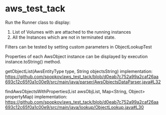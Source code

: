 # aws_test_tack

Run the Runner class to display:

1. List of Volumes with are attached to the running instances
2. All the Instances which are not in terminated state.

Filters can be tested by setting custom parameters in ObjectLookupTest

Properties of each AwsObject instance can be displayed by execution instance.toString() method.

 getObjectList(AwsEntityType type, String objectsString) implementation:
 https://github.com/spopkov/aws_test_tack/blob/d0eab7c752a99a2caf26aa693c12c65f0a1c00e9/src/main/java/parser/AwsObjectsDataParser.java#L32

 findAwsObjectsWithProperties(List<AwsObject> awsObjList, Map<String, Object> propertyMap) implementation:
https://github.com/spopkov/aws_test_tack/blob/d0eab7c752a99a2caf26aa693c12c65f0a1c00e9/src/main/java/lookup/ObjectLookup.java#L30
